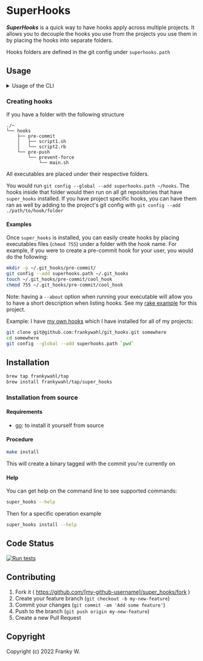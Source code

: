 # SuperHooks

***SuperHooks*** is a quick way to have hooks apply across multiple projects.
It allows you to decouple the hooks you use from the projects you use them in by placing the hooks into separate folders.

Hooks folders are defined in the git config under `superhooks.path`

## Usage

<details>
<summary>Usage of the CLI</summary>

```bash
super_hooks install       # Install `super_hooks` into a git repository
super_hooks list          # List the current hooks
super_hooks help          # See the other options
super_hook run pre-commit # Run all pre-commit hooks manually
```
</details>

### Creating hooks

If you have a folder with the following structure

```tree
./~
└── hooks
    ├── pre-commit
    │   ├── script1.sh
    │   └── script2.rb
    └── pre-push
        └── prevent-force
            └── main.sh
```

All executables are placed under their respective folders.

You would run `git config --global --add superhooks.path ~/hooks`. The hooks inside that folder would then run on all git repositories that have `super_hooks` installed. If you have project specific hooks, you can have them ran as well by adding to the project's git config with `git config --add ./path/to/hook/folder`

#### Examples

Once `super_hooks` is installed, you can easily create hooks by placing executables files (`chmod 755`) under a folder with the hook name.
For example, if you were to create a pre-commit hook for your user, you would do the following:

```bash
mkdir -p ~/.git_hooks/pre-commit/
git config --add superhooks.path ~/.git_hooks
touch ~/.git_hooks/pre-commit/cool_hook
chmod 755 ~/.git_hooks/pre-commit/cool_hook
```

Note: having a `--about` option when running your executable will allow you to have a short description when listing hooks. See my [rake example](https://github.com/frankywahl/super_hooks/blob/470e7dfedc0818644d9bded3afb48a8ecc7f51ae/git_hooks/pre-commit/rake.sh) for this project.

Example: I have [my own hooks](https://github.com/frankywahl/git_hooks) which I have installed for all of my projects:

```bash
git clone git@github.com:frankywahl/git_hooks.git somewhere
cd somewhere
git config --global --add superhooks.path `pwd`
```

## Installation

```bash
brew tap frankywahl/tap
brew install frankywahl/tap/super_hooks
```

### Installation from source

#### Requirements

  * [go](https://golang.org): to install it yourself from source

#### Procedure

```bash
make install
```

This will create a binary tagged with the commit you're currently on

#### Help

You can get help on the command line to see supported commands:

```bash
super_hooks --help
```

Then for a specific operation example

```bash
super_hooks install --help
```

## Code Status
[![Run tests](https://github.com/frankywahl/super_hooks/actions/workflows/ci.yml/badge.svg)](https://github.com/frankywahl/super_hooks/actions/workflows/ci.yml)

## Contributing

1. Fork it ( https://github.com/[my-github-username]/super_hooks/fork )
2. Create your feature branch (`git checkout -b my-new-feature`)
3. Commit your changes (`git commit -am 'Add some feature'`)
4. Push to the branch (`git push origin my-new-feature`)
5. Create a new Pull Request

## Copyright

Copyright (c) 2022 Franky W.
